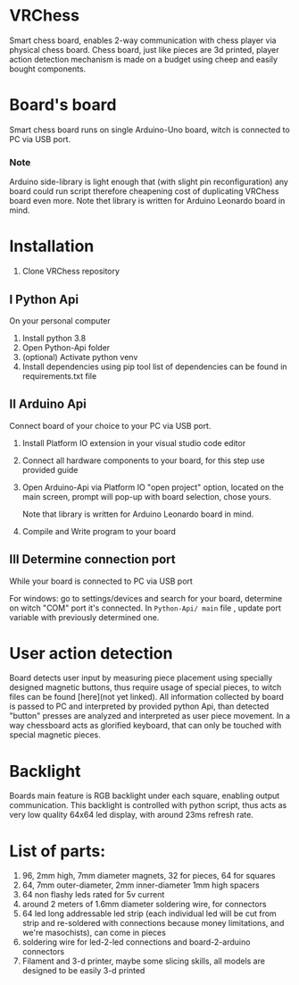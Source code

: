 # VRChess
Smart chess board, enables 2-way communication with chess player via physical chess board.
Chess board, just like pieces are 3d printed, player action detection mechanism is made on a budget using cheep and easily bought components. 

# Board's board 
Smart chess board runs on single Arduino-Uno board, witch is connected to PC via USB port.

### Note 
Arduino side-library is light enough that (with slight pin reconfiguration) any board could run script therefore cheapening cost of duplicating VRChess board even more.
Note thet library is written for Arduino Leonardo board in mind.

# Installation 
1. Clone VRChess repository 

## I Python Api
On your personal computer 
1. Install python 3.8 
2. Open Python-Api folder
3. (optional) Activate python venv
4. Install dependencies using pip tool 
    list of dependencies can be found in requirements.txt file

## II Arduino Api
Connect board of your choice to your PC via USB port.
1. Install Platform IO extension in your visual studio code editor
2. Connect all hardware components to your board, for this step use provided guide
3. Open Arduino-Api via Platform IO "open project" option, 
    located on the main screen, prompt will pop-up with board selection, chose yours.
    
    Note that library is written for Arduino Leonardo board in mind. 
4. Compile and Write program to your board

## III Determine connection port
While your board is connected to PC via USB port
    
For windows:  go to settings/devices and search for your board, determine on witch "COM" port it's connected. In `Python-Api/ main` file , update port variable with previously determined one.
 
# User action detection
Board detects user input by measuring piece placement using specially designed magnetic buttons, thus require usage of special pieces, to witch files can be found [here](not yet linked). All information collected by board is passed to PC and interpreted by provided python Api, than  detected "button" presses are analyzed and interpreted as user piece movement. In a way chessboard acts as glorified keyboard, that can only be touched with special magnetic pieces.  

# Backlight
Boards main feature is RGB backlight under each square, enabling output communication. This backlight is controlled with python script, thus acts as very low quality 64x64 led display, with around 23ms refresh rate.

# List of parts:
1. 96, 2mm high, 7mm diameter magnets, 32 for pieces, 64 for squares
2. 64, 7mm outer-diameter, 2mm inner-diameter 1mm high spacers 
2. 64 non flashy leds rated for 5v current
3. around 2 meters of 1.6mm diameter soldering wire, for connectors
4. 64 led long addressable led strip (each individual led will be cut from strip and re-soldered with connections because money limitations, and we're masochists), can come in pieces
5. soldering wire for led-2-led connections and board-2-arduino connectors
6. Filament and 3-d printer, maybe some slicing skills, all models are designed to be easily 3-d printed
